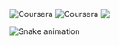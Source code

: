 
<div style="display: inline_block"><br>
	 <img align="center" alt="Coursera" src="https://img.shields.io/badge/Coursera-0056D2?style=for-the-badge&logo=Coursera&logoColor=white">
   <img align="center" alt="Coursera" src="https://img.shields.io/badge/Duolingo-58CC02?style=for-the-badge&logo=Duolingo&logoColor=white">
   <a href="https://br.linkedin.com/in/izailmasilva" target="_blank"><img align="center" src="https://img.shields.io/badge/-LinkedIn-%230077B5?style=for-the-badge&logo=linkedin&logoColor=white" target="_blank"></a> 
</div>

![Snake animation](https://github.com/IzaDarvel/IzaDarvel/blob/output/github-contribution-grid-snake.svg)
